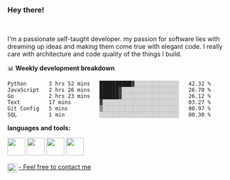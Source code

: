 ### Hey there!
<br />

I'm a passionate self-taught developer. my passion for software lies with dreaming up ideas and making them come true with elegant code. I really care with architecture and code quality of the things I build.

📊 **Weekly development breakdown**
<!--START_SECTION:waka-->

```text
Python       3 hrs 52 mins   ██████████▓░░░░░░░░░░░░░░   42.32 %
JavaScript   2 hrs 26 mins   ██████▓░░░░░░░░░░░░░░░░░░   26.70 %
Go           2 hrs 23 mins   ██████▓░░░░░░░░░░░░░░░░░░   26.12 %
Text         17 mins         ▓░░░░░░░░░░░░░░░░░░░░░░░░   03.27 %
Git Config   5 mins          ▒░░░░░░░░░░░░░░░░░░░░░░░░   00.97 %
SQL          1 min           ░░░░░░░░░░░░░░░░░░░░░░░░░   00.30 %
```

<!--END_SECTION:waka-->

**languages and tools:**  

<code><img height="40" src="https://user-images.githubusercontent.com/75685022/186163773-96a452e4-b570-4e5f-84e2-c591c8b0adbe.png"></code>
<code><img height="40" src="https://user-images.githubusercontent.com/75685022/186164103-840f0d6d-4d10-430f-a751-73d2ec733a00.png"></code>
<code><img height="40" src="https://user-images.githubusercontent.com/75685022/186164520-e5344565-1c74-492f-8882-a2d1ecf1eeca.png"></code>
<code><img height="40" src="https://user-images.githubusercontent.com/75685022/186165154-ec173cdb-c181-49c0-8cc8-39a3765c2faf.png"></code>



</a>
<a href="https://www.linkedin.com/in/maria-roberta-487984209/?locale=en_US">
   - Feel free to contact me
  <img align="left" alt="Maria's LinkedIN" width="22px" src="https://raw.githubusercontent.com/peterthehan/peterthehan/master/assets/linkedin.svg" />
</a>
